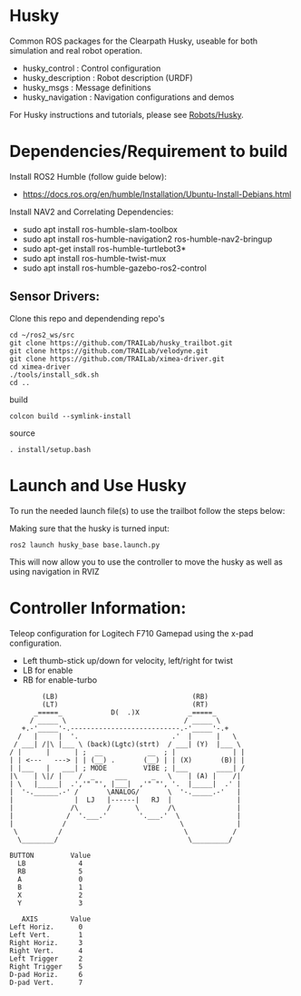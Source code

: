 Husky
=====

Common ROS packages for the Clearpath Husky, useable for both simulation and
real robot operation.

 - husky_control : Control configuration
 - husky_description : Robot description (URDF)
 - husky_msgs : Message definitions
 - husky_navigation : Navigation configurations and demos

For Husky instructions and tutorials, please see [Robots/Husky](http://wiki.ros.org/Robots/Husky).


Dependencies/Requirement to build
=============
Install ROS2 Humble (follow guide below):
  - https://docs.ros.org/en/humble/Installation/Ubuntu-Install-Debians.html

Install NAV2 and Correlating Dependencies:
  - sudo apt install ros-humble-slam-toolbox
  - sudo apt install ros-humble-navigation2 ros-humble-nav2-bringup
  - sudo apt-get install ros-humble-turtlebot3*
  - sudo apt install ros-humble-twist-mux
  - sudo apt install ros-humble-gazebo-ros2-control

Sensor Drivers:
  - 

Clone this repo and dependending repo's
```
cd ~/ros2_ws/src
git clone https://github.com/TRAILab/husky_trailbot.git
git clone https://github.com/TRAILab/velodyne.git
git clone https://github.com/TRAILab/ximea-driver.git
cd ximea-driver
./tools/install_sdk.sh
cd ..

```
build
```
colcon build --symlink-install

```
source
```
. install/setup.bash

```


Launch and Use Husky
=============

To run the needed launch file(s) to use the trailbot follow the steps below:

Making sure that the husky is turned input:
```
ros2 launch husky_base base.launch.py
```

This will now allow you to use the controller to move the husky as well as using navigation in RVIZ


Controller Information: 
=============
Teleop configuration for Logitech F710 Gamepad using the x-pad configuration.
- Left thumb-stick up/down for velocity, left/right for twist
- LB for enable
- RB for enable-turbo
```
        (LB)                                 (RB)
        (LT)                                 (RT)
      _=====_            D(  .)X            _=====_
     / _____ \                             / _____ \
   +.-'_____'-.---------------------------.-'_____'-.+
  /   |     |  '.                       .'  |      |   \
 / ___| /|\ |___ \ (back)(Lgtc)(strt)  / ___| (Y)  |___ \
/ |      |      | ;  __           __  ; |              | |
| | <---   ---> | | (__) .       (__) | | (X)       (B)| |
| |___   |   ___| ; MODE         VIBE ; |___       ____| /
|\    | \|/ |    /  _     ___      _   \    | (A) |    /|
| \   |_____|  .','" "', |___|  ,'" "', '.  |_____|  .' |
|  '-.______.-' /       \ANALOG/       \  '-._____.-'   |
|               |  LJ   |------|   RJ  |                |
|              /\       /      \       /\               |
|             /  '.___.'        '.___.'  \              |
|            /                            \             |
 \          /                              \           /
  \________/                                \_________/

BUTTON         Value
  LB             4
  RB             5
  A              0
  B              1
  X              2
  Y              3

   AXIS        Value
Left Horiz.      0
Left Vert.       1
Right Horiz.     3
Right Vert.      4
Left Trigger     2
Right Trigger    5
D-pad Horiz.     6
D-pad Vert.      7
```